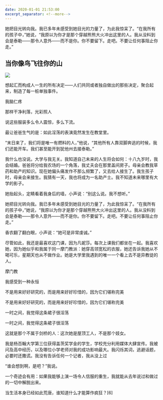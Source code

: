 ```yaml
---
date: 2020-01-01 21:53:00
excerpt_separator: <!--more-->
---
```


她把目光转向我。我已多年未感受到她目光的力量了，为此我惊呆了。“在我所有的孩子中，”她说，“我原以为你才是那个穿越熊熊大火冲出这里的人。我从没料到会是泰勒——那令人意外——而不是你。你不要留下。走吧。不要让任何事阻止你走。” 

<!--more-->

## 当你像鸟飞往你的山

![](https://cdn.jsdelivr.net/gh/img/20210127145716.jpeg)

想起汇而构成人一生的所有决定——人们共同或者独自做出的那些决定，聚合起来，制造了每一桩单独事件。  

我脑仁疼  

那样干净利落，光彩照人  

说这些服装多么令人震惊，多么下流。  

最让爸爸生气的是：如此淫荡的表演竟然发生在教堂里。  

“末日来了，我们将是唯一有燃料的人，”他说，“其他所有人靠双脚奔逃的时候，我们还能开车。我们甚至能开到犹他州去接泰勒。”  

我什么也没说。大学与我无关。我知道自己未来的人生将会如何：十八九岁时，我会结婚。爸爸将分给我农场的一个角落，我丈夫会在那里盖间房子。母亲会教我草药和助产的知识。现在她偏头痛发作不那么频繁了，又去给人接生了。我生孩子时，母亲会来接生。我猜有一天，我也将成为一名助产士。我不知道未来哪里有大学的影子。  

她抬起头，定睛看着我身后的墙，小声说：“别这么说。我不想听。”  

她把目光转向我。我已多年未感受到她目光的力量了，为此我惊呆了。“在我所有的孩子中，”她说，“我原以为你才是那个穿越熊熊大火冲出这里的人。我从没料到会是泰勒——那令人意外——而不是你。你不要留下。走吧。不要让任何事阻止你走。”  

香农翻了翻白眼，小声说：“她可是非常虔诚。”  

尽管如此，我还是最喜欢这门课，因为凡妮莎。每次上课我们都坐在一起。我喜欢她，因为她似乎和我属于同一摩门教派：她穿高领宽松的衣服，她还告诉我她从不喝可乐，星期天也从不做作业。她是大学里我遇到的唯一一个看上去不是异教徒的人。  

摩门教  

我感受到一种永恒  

不是用来好好研究的，而是用来好好珍惜的，因为它们堪称完美  

不是用来好好研究的，而是用来好好珍惜的，因为它们堪称完美  

一时之间，我觉得这条裙子很淫荡  

一时之间，我觉得这条裙子很淫荡  

这就是那个不属于剑桥的人：这次她是屋顶工人，不是那个妓女。  

我是杨百翰大学第三位获得盖茨奖学金的学生，学校充分利用媒体大肆宣传。我被问及高中经历，以及哪位小学老师对我的成功影响最大。我闪烁其词，逃避话题，必要时还撒谎。我没有告诉任何一个记者，我从没上过  

“谁会想到啊，是吧？”我说。  

一个奇迹会有用：如果我能够上演一场令人信服的重生，我就能从去年说过和做过的一切中解脱出来。  

当生活本身已经如此荒唐，谁知道什么才能算作疯狂？[6]  
